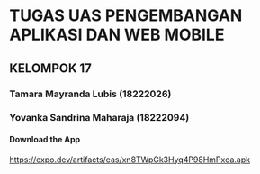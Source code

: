 # TUGAS UAS PENGEMBANGAN APLIKASI DAN WEB MOBILE

## KELOMPOK 17
### Tamara Mayranda Lubis (18222026)
### Yovanka Sandrina Maharaja (18222094)

#### Download the App
https://expo.dev/artifacts/eas/xn8TWpGk3Hyq4P98HmPxoa.apk
